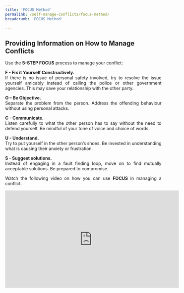 ```yaml
---
title: 'FOCUS Method'
permalink: /self-manage-conflicts/focus-method/
breadcrumb: 'FOCUS Method'

---
```



## Providing Information on How to Manage Conflicts

<p style="text-align: justify">Use the <b>5-STEP FOCUS</b> process to manage your conflict:

<p style="text-align: justify"><b>F - Fix it Yourself Constructively.</b><br>
If there is no issue of personal safety involved, try to resolve the issue yourself amicably instead of calling the police or other government agencies. This may save your relationship with the other party.</p>

<p style="text-align: justify"><b>O – Be Objective.</b><br>
Separate the problem from the person. Address the offending behaviour without using personal attacks.</p>

<p style="text-align: justify"><b>C - Communicate.</b><br>
Listen carefully to what the other person has to say without the need to defend yourself. Be mindful of your tone of voice and choice of words.</p>

<p style="text-align: justify"><b>U - Understand.</b><br>
Try to put yourself in the other person’s shoes. Be invested in understanding what is causing their anxiety or frustration.</p>

<p style="text-align: justify"><b>S - Suggest solutions.</b><br>
Instead of engaging in a fault finding loop, move on to find mutually acceptable solutions. Be prepared to compromise.</p>

<p style="text-align: justify">Watch the following video on how you can use <b>FOCUS</b> in managing a conflict.</p>

<div class="bp-youtube" style="text-align: justify">
 <iframe width="560" height="315" src="https://www.youtube.com/embed/VlV1N1UyOIw" frameborder="0" allow="accelerometer; autoplay; encrypted-media; gyroscope; picture-in-picture" title="CMC FOCUS English Sub" alt="CMC FOCUS English Sub" allowfullscreen></iframe>
</div>
